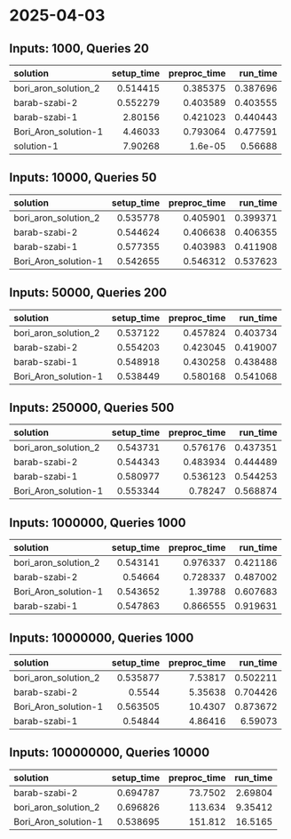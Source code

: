 # 2025-04-03

## Inputs: 1000, Queries 20

| solution             |   setup_time |   preproc_time |   run_time |
|:---------------------|-------------:|---------------:|-----------:|
| bori_aron_solution_2 |     0.514415 |       0.385375 |   0.387696 |
| barab-szabi-2        |     0.552279 |       0.403589 |   0.403555 |
| barab-szabi-1        |     2.80156  |       0.421023 |   0.440443 |
| Bori_Aron_solution-1 |     4.46033  |       0.793064 |   0.477591 |
| solution-1           |     7.90268  |       1.6e-05  |   0.56688  |

## Inputs: 10000, Queries 50

| solution             |   setup_time |   preproc_time |   run_time |
|:---------------------|-------------:|---------------:|-----------:|
| bori_aron_solution_2 |     0.535778 |       0.405901 |   0.399371 |
| barab-szabi-2        |     0.544624 |       0.406638 |   0.406355 |
| barab-szabi-1        |     0.577355 |       0.403983 |   0.411908 |
| Bori_Aron_solution-1 |     0.542655 |       0.546312 |   0.537623 |

## Inputs: 50000, Queries 200

| solution             |   setup_time |   preproc_time |   run_time |
|:---------------------|-------------:|---------------:|-----------:|
| bori_aron_solution_2 |     0.537122 |       0.457824 |   0.403734 |
| barab-szabi-2        |     0.554203 |       0.423045 |   0.419007 |
| barab-szabi-1        |     0.548918 |       0.430258 |   0.438488 |
| Bori_Aron_solution-1 |     0.538449 |       0.580168 |   0.541068 |

## Inputs: 250000, Queries 500

| solution             |   setup_time |   preproc_time |   run_time |
|:---------------------|-------------:|---------------:|-----------:|
| bori_aron_solution_2 |     0.543731 |       0.576176 |   0.437351 |
| barab-szabi-2        |     0.544343 |       0.483934 |   0.444489 |
| barab-szabi-1        |     0.580977 |       0.536123 |   0.544253 |
| Bori_Aron_solution-1 |     0.553344 |       0.78247  |   0.568874 |

## Inputs: 1000000, Queries 1000

| solution             |   setup_time |   preproc_time |   run_time |
|:---------------------|-------------:|---------------:|-----------:|
| bori_aron_solution_2 |     0.543141 |       0.976337 |   0.421186 |
| barab-szabi-2        |     0.54664  |       0.728337 |   0.487002 |
| Bori_Aron_solution-1 |     0.543652 |       1.39788  |   0.607683 |
| barab-szabi-1        |     0.547863 |       0.866555 |   0.919631 |

## Inputs: 10000000, Queries 1000

| solution             |   setup_time |   preproc_time |   run_time |
|:---------------------|-------------:|---------------:|-----------:|
| bori_aron_solution_2 |     0.535877 |        7.53817 |   0.502211 |
| barab-szabi-2        |     0.5544   |        5.35638 |   0.704426 |
| Bori_Aron_solution-1 |     0.563505 |       10.4307  |   0.873672 |
| barab-szabi-1        |     0.54844  |        4.86416 |   6.59073  |

## Inputs: 100000000, Queries 10000

| solution             |   setup_time |   preproc_time |   run_time |
|:---------------------|-------------:|---------------:|-----------:|
| barab-szabi-2        |     0.694787 |        73.7502 |    2.69804 |
| bori_aron_solution_2 |     0.696826 |       113.634  |    9.35412 |
| Bori_Aron_solution-1 |     0.538695 |       151.812  |   16.5165  |